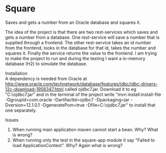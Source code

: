 # Square

Saves and gets a number from an Oracle database and squares it.

The idea of the project is that there are two rest-services which saves and gets a number from a database. One rest-service will save a number that is supplied through a frontend. The other rest-service takes an id number from the frontend, looks in the database for that id, takes the number and squares it. Finally the service returns the value to the frontend. I am trying to make the project to run and during the testing I want a in-memory database (H2) to simulate the database.

Installation <br>
A dependency is needed from Oracle at http://www.oracle.com/technetwork/database/features/jdbc/jdbc-drivers-12c-download-1958347.html called ojdbc7.jar. Download it to eg "C:\ojdbc7.jar" and in the terminal of the project write "mvn install:install-file -DgroupId=com.oracle -DartifactId=ojdbc7 -Dpackaging=jar -Dversion=12.1.0.1 -DgeneratePom=true -Dfile=C:\ojdbc7.jar" to install that one separately.

Issues <br>
1. When running main application maven cannot start a bean. Why? What is wrong?
2. When running only the test in the square-app module it say "Failed to load ApplicationContext". Why? Again what is wrong?
